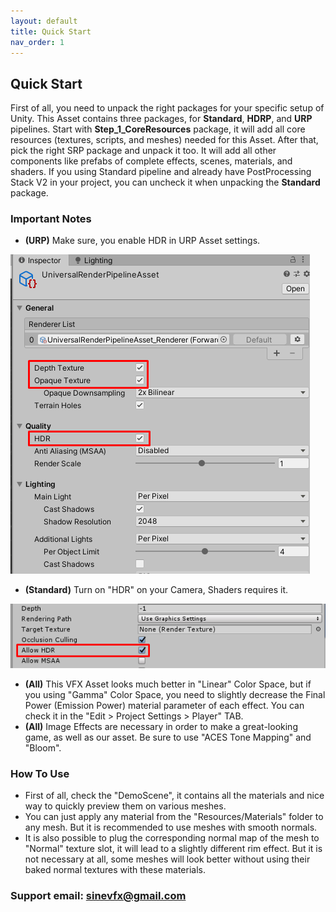 ```yaml
---
layout: default
title: Quick Start
nav_order: 1
---
```


## Quick Start

First of all, you need to unpack the right packages for your specific setup of Unity. This Asset contains three packages, for **Standard**, **HDRP**, and **URP** pipelines. Start with **Step_1_CoreResources** package, it will add all core resources (textures, scripts, and meshes) needed for this Asset. After that, pick the right SRP package and unpack it too. It will add all other components like prefabs of complete effects, scenes, materials, and shaders. If you using Standard pipeline and already have PostProcessing Stack V2 in your project, you can uncheck it when unpacking the **Standard** package.

### Important Notes

* **(URP)** Make sure, you enable HDR in URP Asset settings.

![s19](/assets/images/Screenshot_19.png)

* **(Standard)** Turn on "HDR" on your Camera, Shaders requires it.

![s18](/assets/images/Screenshot_18.png)

* **(All)** This VFX Asset looks much better in "Linear" Color Space, but if you using "Gamma" Color Space, you need to slightly decrease the Final Power (Emission Power) material parameter of each effect. You can check it in the "Edit > Project Settings > Player" TAB.
* **(All)** Image Effects are necessary in order to make a great-looking game, as well as our asset. Be sure to use "ACES Tone Mapping" and "Bloom".



### How To Use

* First of all, check the "DemoScene", it contains all the materials and nice way to quickly preview them on various meshes.
* You can just apply any material from the "Resources/Materials" folder to any mesh. But it is recommended to use meshes with smooth normals.
* It is also possible to plug the corresponding normal map of the mesh to "Normal" texture slot, it will lead to a slightly different rim effect. But it is not necessary at all, some meshes will look better without using their baked normal textures with these materials.



### Support email: sinevfx@gmail.com
